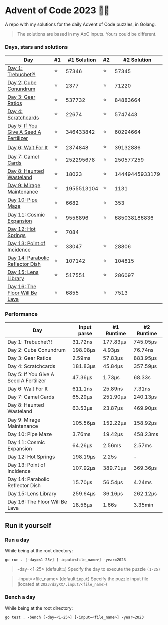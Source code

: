 # Advent of Code 2023 🎄🎁
A repo with my solutions for the daily Advent of Code puzzles, in Golang.

> The solutions are based in my AoC inputs. Yours could be different.

### Days, stars and solutions 
| Day                                                           | #1 | #1 Solution | #2 | #2 Solution    |
|---------------------------------------------------------------|----|-------------|----|----------------|
| [Day 1: Trebuchet?!](2023/day01/day01.go)                     | ⭐ | 57346      | ⭐ | 57345          |
| [Day 2: Cube Conundrum](2023/day02/day02.go)                  | ⭐ | 2377       | ⭐ | 71220          |
| [Day 3: Gear Ratios](2023/day03/day03.go)                     | ⭐ | 537732     | ⭐ | 84883664       |
| [Day 4: Scratchcards](2023/day04/day04.go)                    | ⭐ | 22674      | ⭐ | 5747443        |
| [Day 5: If You Give A Seed A Fertilizer](2023/day05/day05.go) | ⭐ | 346433842  | ⭐ | 60294664       |
| [Day 6: Wait For It](2023/day06/day06.go)                     | ⭐ | 2374848    | ⭐ | 39132886       |
| [Day 7: Camel Cards](2023/day07/day07.go)                     | ⭐ | 252295678  | ⭐ | 250577259      |
| [Day 8: Haunted Wasteland](2023/day08/day08.go)               | ⭐ | 18023      | ⭐ | 14449445933179 |
| [Day 9: Mirage Maintenance](2023/day09/day09.go)              | ⭐ | 1955513104 | ⭐ | 1131           |
| [Day 10: Pipe Maze](2023/day10/day10.go)                      | ⭐ | 6682       | ⭐ | 353            |
| [Day 11: Cosmic Expansion](2023/day11/day11.go)               | ⭐ | 9556896    | ⭐ | 685038186836   |
| [Day 12: Hot Springs](2023/day12/day12.go)                    | ⭐ | 7084       |   |                |
| [Day 13: Point of Incidence](2023/day13/day13.go)             | ⭐ | 33047      | ⭐ | 28806          |
| [Day 14: Parabolic Reflector Dish](2023/day14/day14.go)       | ⭐ | 107142     | ⭐ | 104815         |
| [Day 15: Lens Library](2023/day15/main.go)                    | ⭐ | 517551     | ⭐ | 286097         |
| [Day 16: The Floor Will Be Lava](2023/day16/day16.go)         | ⭐ | 6855       | ⭐ | 7513           |


### Performance
| Day                                    | Input parse | #1 Runtime | #2 Runtime |
|----------------------------------------|-------------|------------|------------|
| Day 1: Trebuchet?!                     | 31.72ns     | 177.83μs   | 745.05μs   |
| Day 2: Cube Conundrum                  | 198.08μs    | 4.93μs     | 76.74ns    |
| Day 3: Gear Ratios                     | 2.59ms      | 57.83μs    | 883.95μs   |
| Day 4: Scratchcards                    | 181.83μs    | 45.84μs    | 357.59μs   |
| Day 5: If You Give A Seed A Fertilizer | 47.36μs     | 1.73μs     | 68.33s     |
| Day 6: Wait For It                     | 611.1ns     | 25.89ns    | 7.31ns     |
| Day 7: Camel Cards                     | 65.29μs     | 251.90μs   | 240.13μs   |
| Day 8: Haunted Wasteland               | 63.53μs     | 23.87μs    | 469.90μs   |
| Day 9: Mirage Maintenance              | 105.56μs    | 152.22μs   | 158.92μs   |
| Day 10: Pipe Maze                      | 3.76ms      | 19.42μs    | 458.23ms   |
| Day 11: Cosmic Expansion               | 64.26μs     | 2.56ms     | 2.57ms     |
| Day 12: Hot Springs                    | 198.19μs    | 2.25s      | -          |
| Day 13: Point of Incidence             | 107.92μs    | 389.71μs   | 369.36μs   |
| Day 14: Parabolic Reflector Dish       | 15.70μs     | 56.54μs    | 4.24ms     |
| Day 15: Lens Library                   | 259.64μs    | 36.16μs    | 262.12μs   |
| Day 16: The Floor Will Be Lava         | 18.56μs     | 1.66s      | 3.35min    |

## Run it yourself
### Run a day 
While being at the root directory:
```
go run . [-day=<1-25>] [-input=<file_name>] -year=2023
```
> -day=<1-25> (default:`1`) Specify the day to execute the puzzle `(1-25)`

> -input=<file_name> (default:`input`) Specify the puzzle input file (located at `2023/dayXX/.input/<file_name>`)
### Bench a day
While being at the root directory:
```
go test . -bench [-day=<1-25>] [-input=<file_name>] -year=2023
```

##